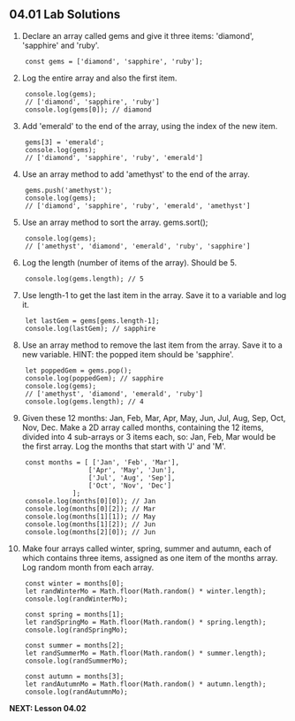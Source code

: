 ## 04.01 Lab Solutions

1. Declare an array called gems and give it three items: 'diamond', 'sapphire' and 'ruby'.

```
    const gems = ['diamond', 'sapphire', 'ruby'];
```

2. Log the entire array and also the first item.

```
    console.log(gems);
    // ['diamond', 'sapphire', 'ruby']
    console.log(gems[0]); // diamond
```

3. Add 'emerald' to the end of the array, using the index of the new item.

```
    gems[3] = 'emerald';
    console.log(gems);
    // ['diamond', 'sapphire', 'ruby', 'emerald']
```

4. Use an array method to add 'amethyst' to the end of the array.

```
    gems.push('amethyst');
    console.log(gems);
    // ['diamond', 'sapphire', 'ruby', 'emerald', 'amethyst']
```

5. Use an array method to sort the array.
   gems.sort();

```
    console.log(gems);
    // ['amethyst', 'diamond', 'emerald', 'ruby', 'sapphire']
```

6. Log the length (number of items of the array). Should be 5.

```
    console.log(gems.length); // 5
```

7. Use length-1 to get the last item in the array. Save it to a variable and log it.

```
    let lastGem = gems[gems.length-1];
    console.log(lastGem); // sapphire
```

8. Use an array method to remove the last item from the array. Save it to a new variable.
   HINT: the popped item should be 'sapphire'.

```
    let poppedGem = gems.pop();
    console.log(poppedGem); // sapphire
    console.log(gems);
    // ['amethyst', 'diamond', 'emerald', 'ruby']
    console.log(gems.length); // 4
```

9. Given these 12 months: Jan, Feb, Mar, Apr, May, Jun, Jul, Aug, Sep, Oct, Nov, Dec.
   Make a 2D array called months, containing the 12 items, divided into 4 sub-arrays or 3 items each, so: Jan, Feb, Mar would be the first array.
   Log the months that start with 'J' and 'M'.

```
    const months = [ ['Jan', 'Feb', 'Mar'],
                    ['Apr', 'May', 'Jun'],
                    ['Jul', 'Aug', 'Sep'],
                    ['Oct', 'Nov', 'Dec']
                ];
    console.log(months[0][0]); // Jan
    console.log(months[0][2]); // Mar
    console.log(months[1][1]); // May
    console.log(months[1][2]); // Jun
    console.log(months[2][0]); // Jun
```

10. Make four arrays called winter, spring, summer and autumn, each of which contains three items, assigned as one item of the months array. Log random month from each array.

```
    const winter = months[0];
    let randWinterMo = Math.floor(Math.random() * winter.length);
    console.log(randWinterMo);

    const spring = months[1];
    let randSpringMo = Math.floor(Math.random() * spring.length);
    console.log(randSpringMo);

    const summer = months[2];
    let randSummerMo = Math.floor(Math.random() * summer.length);
    console.log(randSummerMo);

    const autumn = months[3];
    let randAutumnMo = Math.floor(Math.random() * autumn.length);
    console.log(randAutumnMo);
```

**NEXT: Lesson 04.02**
